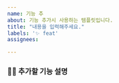 ```yaml
---
name: 기능 추
about: 기능 추가시 사용하는 템플릿입니다.
title: "내용을 입력해주세요."
labels: '✨ feat'
assignees:

---
```


### 🧑‍💻 추가할 기능 설명


